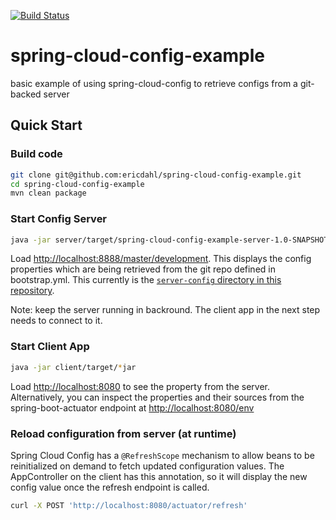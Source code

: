 [![Build Status](https://travis-ci.org/ericdahl/spring-cloud-config-example.svg)](https://travis-ci.org/ericdahl/spring-cloud-config-example)

# spring-cloud-config-example
basic example of using spring-cloud-config to retrieve configs from a git-backed server

## Quick Start

### Build code

```bash
git clone git@github.com:ericdahl/spring-cloud-config-example.git
cd spring-cloud-config-example
mvn clean package
```

### Start Config Server

```bash
java -jar server/target/spring-cloud-config-example-server-1.0-SNAPSHOT.jar
```

Load [http://localhost:8888/master/development](http://localhost:8888/master/development). 
This displays the config properties which are being retrieved from the git repo defined 
in bootstrap.yml. This currently is the [`server-config` directory in this repository](https://github.com/ericdahl/spring-cloud-config-example/tree/master/server-config).

Note: keep the server running in backround. The client app in the next step needs to connect to it.

### Start Client App
```bash
java -jar client/target/*jar
```

Load [http://localhost:8080](http://localhost:8080) to see the property from the server. 
Alternatively, you can inspect the properties and their sources from the spring-boot-actuator
endpoint at [http://localhost:8080/env](http://localhost:8080/env)

### Reload configuration from server (at runtime)

Spring Cloud Config has a `@RefreshScope` mechanism to allow beans to be reinitialized
on demand to fetch updated configuration values. The AppController on the client
has this annotation, so it will display the new config value once the refresh
endpoint is called.

```bash
curl -X POST 'http://localhost:8080/actuator/refresh'
```
